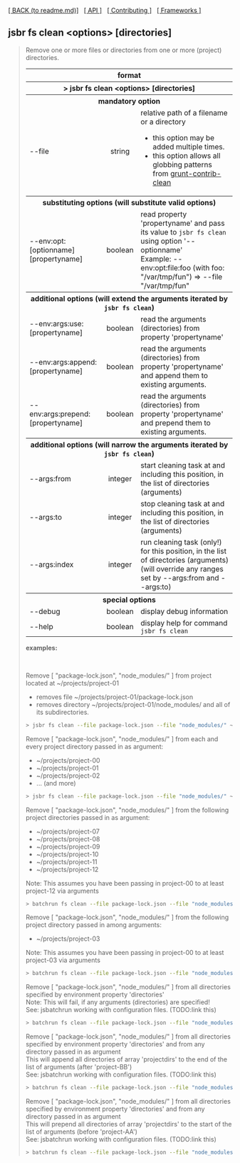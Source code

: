 [[ BACK (to readme.md)]](../README.md) &nbsp; [[ API ]](api.index.md) &nbsp;
[[ Contributing ]](contributing.md) &nbsp; [[ Frameworks ]](frameworks.md)
## jsbr fs clean &lt;options&gt; [directories] ##
<blockquote>
  <p>Remove one or more files or directories from one or more (project) directories.</p>

  <table border=0 width=100%>
    <tr><th colspan="3"><b>format</b></th></tr>
    <tr><th colspan="3">&gt; jsbr fs clean &lt;options&gt; [directories]</th></tr>
    <tr><th colspan="3"><b>mandatory option</b></th></tr>
    <tr><td>--file</td>
        <td style="text-align:center">string</td>
        <td>relative path of a filename or a directory<br />
            <ul><li>this option may be added multiple times.</li>
                <li>this option allows all globbing patterns from
                    <a href="https://www.npmjs.com/package/grunt-contrib-clean">grunt-contrib-clean</a>
                    </li></ul>
        </td>
        </tr>
    <tr><th colspan="3"><b>substituting options</b> (will substitute valid options)</th></tr>
    <tr><td>--env:opt:[optionname][propertyname]</td>
        <td style="text-align:center">boolean</td>
        <td>read property 'propertyname' and pass its value to <code>jsbr fs clean</code> using option '--optionname'<br />
            Example: --env:opt:file:foo (with foo: "/var/tmp/fun") => --file "/var/tmp/fun"</td>
        </tr>
    <tr><th colspan="3"><b>additional options</b> (will extend the arguments iterated by <code>jsbr fs clean</code>)</th></tr>
    <tr><td>--env:args:use:[propertyname]</td>
        <td style="text-align:center">boolean</td>
        <td>read the arguments (directories) from property 'propertyname'</td>
        </tr>
    <tr><td>--env:args:append:[propertyname]</td>
        <td style="text-align:center">boolean</td>
        <td>read the arguments (directories) from property 'propertyname' and append them to existing arguments.</td>
        </tr>
    <tr><td>--env:args:prepend:[propertyname]</td>
        <td style="text-align:center">boolean</td>
        <td>read the arguments (directories) from property 'propertyname' and prepend them to existing arguments.</td>
        </tr>
    <tr><th colspan="3"><b>additional options</b> (will narrow the arguments iterated by <code>jsbr fs clean</code>)</th></tr>
    <tr><td>--args:from</td>
        <td style="text-align:center">integer</td>
        <td>start cleaning task at and including this position, in the list of directories (arguments)</td>
        </tr>
    <tr><td>--args:to</td>
        <td style="text-align:center">integer</td>
        <td>stop cleaning task at and including this position, in the list of directories (arguments)</td>
        </tr>
    <tr><td>--args:index</td>
        <td style="text-align:center">integer</td>
        <td>run cleaning task (only!) for this position, in the list of directories (arguments)<br />
            (will override any ranges set by --args:from and --args:to)</td>
        </tr>
    <tr><th colspan="3"><b>special options</b></th></tr>
    <tr><td>--debug</td>
        <td style="text-align:center">boolean</td>
        <td>display debug information</td>
        </tr>
    <tr><td>--help</td>
        <td style="text-align:center">boolean</td>
        <td>display help for command <code>jsbr fs clean</code></td>
        </tr>
  </table>      

  <p><b>examples:</b></p>
  <br />

  <p>
    Remove [ "package-lock.json", "node_modules/" ] from project located at ~/projects/project-01  <br />
    <ul><li> removes file ~/projects/project-01/package-lock.json</li>
        <li> removes directory ~/projects/project-01/node_modules/ and all of its subdirectories.</li></ul>

  ```bash
  > jsbr fs clean --file package-lock.json --file "node_modules/" ~/projects/project-01
  ```
  </p>
  <p>
    Remove [ "package-lock.json", "node_modules/" ] from each and every project directory passed in as argument:  <br />
    <ul><li>~/projects/project-00</li>
        <li>~/projects/project-01</li>
        <li>~/projects/project-02</li>
        <li> ... (and more)</li></ul>

  ```bash
  > jsbr fs clean --file package-lock.json --file "node_modules/" ~/projects/project-00 ~/projects/project-01 ~/projects/project-02 ...
  ```
  </p>
  <p>
  Remove [ "package-lock.json", "node_modules/" ] from the following project directories passed in as argument:  <br />
  <ul><li>~/projects/project-07</li>
      <li>~/projects/project-08</li>
      <li>~/projects/project-09</li>
      <li>~/projects/project-10</li>
      <li>~/projects/project-11</li>
      <li>~/projects/project-12</li></ul>

  Note: This assumes you have been passing in project-00 to at least project-12 via arguments

  ```bash
  > batchrun fs clean --file package-lock.json --file "node_modules/" --args:from 7 --args:to 12 ~/projects/project-00 ~/projects/project-01 ~/projects/project-02 ...
  ```
  </p>
  <p>
  Remove [ "package-lock.json", "node_modules/" ] from the following project directory passed in among arguments:  <br />
  <ul><li>~/projects/project-03</li></ul>

  Note: This assumes you have been passing in project-00 to at least project-03 via arguments

  ```bash
  > batchrun fs clean --file package-lock.json --file "node_modules/" --args:index 3 ~/projects/project-00 ~/projects/project-01 ~/projects/project-02 ...
  ```
  </p>
  <p>
  Remove [ "package-lock.json", "node_modules/" ] from all directories specified by environment property 'directories'  <br />
  Note: This will fail, if any arguments (directories) are specified!<br />
  See: jsbatchrun working with configuration files. (TODO:link this)

  ```bash
  > batchrun fs clean --file package-lock.json --file "node_modules/" --env:args:use:projectdirs
  ```
  </p>
  <p>
  Remove [ "package-lock.json", "node_modules/" ] from all directories specified by environment property 'directories' and from any directory passed in as argument  <br />
  This will append all directories of array 'projectdirs' to the end of the list of arguments (after 'project-BB')<br />
  See: jsbatchrun working with configuration files. (TODO:link this)

  ```bash
  > batchrun fs clean --file package-lock.json --file "node_modules/" --env:args:append:projectdirs ~/projects/project-AA ~/projects/project-BB
  ```
  </p>
  <p>
  Remove [ "package-lock.json", "node_modules/" ] from all directories specified by environment property 'directories' and from any directory passed in as argument  <br />
  This will prepend all directories of array 'projectdirs' to the start of the list of arguments (before 'project-AA')<br />
  See: jsbatchrun working with configuration files. (TODO:link this)

  ```bash
  > batchrun fs clean --file package-lock.json --file "node_modules/" --env:args:append:projectdirs ~/projects/project-AA ~/projects/project-BB
  ```
  </p>
</blockquote>
